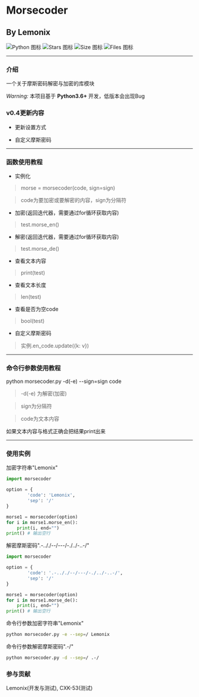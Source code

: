 # Morsecoder
## By Lemonix

![Python 图标](https://img.shields.io/badge/Python-3.6%2B-brightgreen?style=for-the-badge&logo=appveyor)
![Stars 图标](https://img.shields.io/badge/Stars-2-brightgreen?style=for-the-badge&logo=appveyor)
![Size 图标](https://img.shields.io/badge/Size-4.6k-brightgreen?style=for-the-badge&logo=appveyor)
![Files 图标](https://img.shields.io/badge/Files-1-brightgreen?style=for-the-badge&logo=appveyor)



***
### 介绍
一个关于摩斯密码解密与加密的库模块

 _Warning:_ 本项目基于 **Python3.6+** 开发，低版本会出现Bug

### v0.4更新内容
- 更新设置方式

- 自定义摩斯密码

***
### 函数使用教程
- 实例化
> morse = morsecoder(code, sign=sign)

> code为要加密或要解密的内容，sign为分隔符
- 加密(返回迭代器，需要通过for循环获取内容)
> test.morse_en()
- 解密(返回迭代器，需要通过for循环获取内容)
> test.morse_de()
- 查看文本内容
> print(test)
- 查看文本长度
> len(test)
- 查看是否为空code
> bool(test)
- 自定义摩斯密码
> 实例.en_code.update({k: v})

***
### 命令行参数使用教程
python morsecoder.py -d(-e) --sign=sign code

> -d(-e) 为解密(加密)

> sign为分隔符

> code为文本内容

如果文本内容与格式正确会把结果print出来
***

### 使用实例

加密字符串"Lemonix"
```python
import morsecoder

option = {
        'code': 'Lemonix', 
        'sep': '/'
}

morse1 = morsecoder(option)
for i in morse1.morse_en():
    print(i, end="")
print() # 输出空行
```

解密摩斯密码".-.././--/---/-./../-..-/"

```python
import morsecoder

option = {
        'code': '.-.././--/---/-./../-..-/', 
        'sep': '/'
}

morse1 = morsecoder(option)
for i in morse1.morse_de():
    print(i, end="")
print() # 输出空行
```

命令行参数加密字符串"Lemonix"

```bash
python morsecoder.py -e --sep=/ Lemonix
```

命令行参数解密摩斯密码".-/"

```bash
python morsecoder.py -d --sep=/ .-/
```




### 参与贡献
Lemonix(开发与测试), CXK-53(测试)
